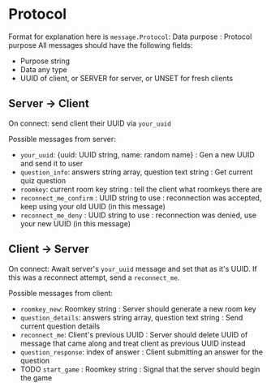 # Protocol

Format for explanation here is `message.Protocol`: Data purpose : Protocol purpose
All messages should have the following fields:

- Purpose string
- Data any type
- UUID of client, or SERVER for server, or UNSET for fresh clients

## Server -> Client

On connect: send client their UUID via `your_uuid`

Possible messages from server:

- `your_uuid`: {uuid: UUID string, name: random name}  : Gen a new UUID and send it to user
- `question_info`: answers string array, question text string : Get current quiz question
- `roomkey`: current room key string : tell the client what roomkeys there are
- `reconnect_me_confirm` : UUID string to use : reconnection was accepted, keep using your old UUID (in this message)
- `reconnect_me_deny` : UUID string to use : reconnection was denied, use your new UUID (in this message)

## Client -> Server

On connect: Await server's `your_uuid` message and set that as it's UUID.
If this was a reconnect attempt, send a `reconnect_me`.

Possible messages from client:

- `roomkey_new`: Roomkey string : Server should generate a new room key
- `question_details`: answers string array, question text string : Send current question details
- `reconnect_me`: Client's previous UUID : Server should delete UUID of message that came along and treat client as previous UUID instead
- `question_response`: index of answer : Client submitting an answer for the question
- TODO `start_game` : Roomkey string : Signal that the server should begin the game
